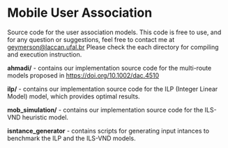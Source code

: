 # Mobile User Association

Source code for the user association models. This code is free to use, and for any question or suggestions, feel free to contact me at <geymerson@laccan.ufal.br>  Please check the each directory for compiling and execution instruction.

**ahmadi/** - contains our implementation source code for the multi-route models proposed in https://doi.org/10.1002/dac.4510

**ilp/** - contains our implementation source code for the ILP (Integer Linear Model) model, which provides optimal results.

**mob_simulation/** - contains our implementation source code for the ILS-VND heuristic model.

**isntance_generator** - contains scripts for generating input intances to benchmark the ILP and the ILS-VND models.
